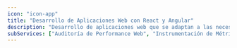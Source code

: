 ```yaml
---
icon: "icon-app"
title: "Desarrollo de Aplicaciones Web con React y Angular"
description: "Desarrollo de aplicaciones web que se adaptan a las necesidades de tus usuarios. Construidas con las últimas tecnologías, diseño atractivo, optimizadas y fáciles de usar."
subServices: ["Auditoría de Performance Web", "Instrumentación de Métricas"]
---
```

